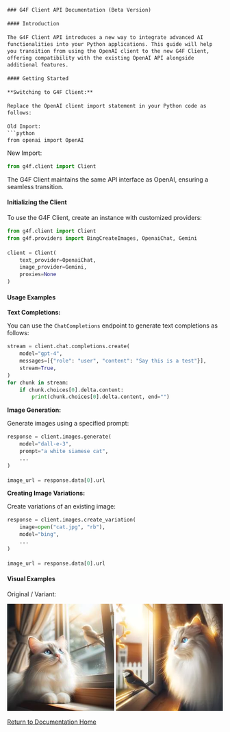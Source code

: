 ```
### G4F Client API Documentation (Beta Version)

#### Introduction

The G4F Client API introduces a new way to integrate advanced AI functionalities into your Python applications. This guide will help you transition from using the OpenAI client to the new G4F Client, offering compatibility with the existing OpenAI API alongside additional features.

#### Getting Started

**Switching to G4F Client:**

Replace the OpenAI client import statement in your Python code as follows:

Old Import:
```python
from openai import OpenAI
```

New Import:
```python
from g4f.client import Client
```

The G4F Client maintains the same API interface as OpenAI, ensuring a seamless transition.

#### Initializing the Client

To use the G4F Client, create an instance with customized providers:

```python
from g4f.client import Client
from g4f.providers import BingCreateImages, OpenaiChat, Gemini

client = Client(
    text_provider=OpenaiChat,
    image_provider=Gemini,
    proxies=None
)
```

#### Usage Examples

**Text Completions:**

You can use the `ChatCompletions` endpoint to generate text completions as follows:

```python
stream = client.chat.completions.create(
    model="gpt-4",
    messages=[{"role": "user", "content": "Say this is a test"}],
    stream=True,
)
for chunk in stream:
    if chunk.choices[0].delta.content:
        print(chunk.choices[0].delta.content, end="")
```

**Image Generation:**

Generate images using a specified prompt:

```python
response = client.images.generate(
    model="dall-e-3",
    prompt="a white siamese cat",
    ...
)

image_url = response.data[0].url
```

**Creating Image Variations:**

Create variations of an existing image:

```python
response = client.images.create_variation(
    image=open("cat.jpg", "rb"),
    model="bing",
    ...
)

image_url = response.data[0].url
```

#### Visual Examples

Original / Variant:

[![Original Image](/docs/cat.jpeg)](/docs/client.md)
[![Variant Image](/docs/cat.webp)](/docs/client.md)

[Return to Documentation Home](/)
```
